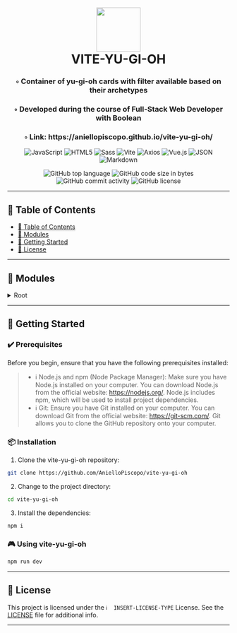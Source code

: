 <div align="center">
<h1 align="center">
<img src="https://img.shields.io/badge/Vue.js-4FC08D.svg?style&logo=vuedotjs&logoColor=white" width="100" />
<br>VITE-YU-GI-OH
</h1>
<h3>◦ Container of yu-gi-oh cards with filter available based on their archetypes</h3>
<h3>◦ Developed during the course of Full-Stack Web Developer with Boolean</h3>
<h3>◦ Link: https://aniellopiscopo.github.io/vite-yu-gi-oh/
</h3>

<p align="center">
<img src="https://img.shields.io/badge/JavaScript-F7DF1E.svg?style&logo=JavaScript&logoColor=black" alt="JavaScript" />
<img src="https://img.shields.io/badge/HTML5-E34F26.svg?style&logo=HTML5&logoColor=white" alt="HTML5" />
<img src="https://img.shields.io/badge/Sass-CC6699.svg?style&logo=Sass&logoColor=white" alt="Sass" />
<img src="https://img.shields.io/badge/Vite-646CFF.svg?style&logo=Vite&logoColor=white" alt="Vite" />

<img src="https://img.shields.io/badge/Axios-5A29E4.svg?style&logo=Axios&logoColor=white" alt="Axios" />
<img src="https://img.shields.io/badge/Vue.js-4FC08D.svg?style&logo=vuedotjs&logoColor=white" alt="Vue.js" />
<img src="https://img.shields.io/badge/JSON-000000.svg?style&logo=JSON&logoColor=white" alt="JSON" />
<img src="https://img.shields.io/badge/Markdown-000000.svg?style&logo=Markdown&logoColor=white" alt="Markdown" />
</p>
<img src="https://img.shields.io/github/languages/top/AnielloPiscopo/vite-yu-gi-oh?style&color=5D6D7E" alt="GitHub top language" />
<img src="https://img.shields.io/github/languages/code-size/AnielloPiscopo/vite-yu-gi-oh?style&color=5D6D7E" alt="GitHub code size in bytes" />
<img src="https://img.shields.io/github/commit-activity/m/AnielloPiscopo/vite-yu-gi-oh?style&color=5D6D7E" alt="GitHub commit activity" />
<img src="https://img.shields.io/github/license/AnielloPiscopo/vite-yu-gi-oh?style&color=5D6D7E" alt="GitHub license" />
</div>

---

## 📒 Table of Contents
- [📒 Table of Contents](#-table-of-contents)
- [🧩 Modules](#modules)
- [🚀 Getting Started](#-getting-started)
- [📄 License](#-license)

---

## 🧩 Modules

<details closed><summary>Root</summary>

| File                                                                                                                                         | Summary                   |
| ---                                                                                                                                          | ---                       |
| [index.html](https://github.com/AnielloPiscopo/vite-yu-gi-oh/blob/main/index.html)                                                           | This is the main HTML entry point for your web application. It's where you define the structure of your HTML document, include CSS and JavaScript files, and specify the root element where the Vue.js application will be mounted.|
| [vite.config.js](https://github.com/AnielloPiscopo/vite-yu-gi-oh/blob/main/vite.config.js)                                                   | This is a configuration file used with Vite, which is a build tool and development server designed for modern web development. |
| [App.vue](https://github.com/AnielloPiscopo/vite-yu-gi-oh/blob/main/src\App.vue)                                                             | This is the base of the work and it serves as the root component of the Vue.js application and contains the overall layout, navigation, and the top-level structure of your app. |
| [main.js](https://github.com/AnielloPiscopo/vite-yu-gi-oh/blob/main/src\main.js)                                                             | This file is the entry point of the application. It's where you create and configure the Vue instance, set up routing (if used), and specify which component to render in the root DOM element |
| [store.js](https://github.com/AnielloPiscopo/vite-yu-gi-oh/blob/main/src\store.js)                                                           | This file contains the global and general variables and functions of the work. |
| [AppHeader.vue](https://github.com/AnielloPiscopo/vite-yu-gi-oh/blob/main/src\components\header\AppHeader.vue)                               | This is the component that represents the header tag of the webpage. |
| [AppMain.vue](https://github.com/AnielloPiscopo/vite-yu-gi-oh/blob/main/src\components\main\AppMain.vue)                                     | This is the component that represents the main tag of the webpage. |
| [CardsArchetypeSelectField.vue](https://github.com/AnielloPiscopo/vite-yu-gi-oh/blob/main/src\components\main\CardsArchetypeSelectField.vue) | This is the component that represents the filter field of the webpage containing the various archetypes of the yu-gi-oh cards. |
| [CardsContainer.vue](https://github.com/AnielloPiscopo/vite-yu-gi-oh/blob/main/src\components\main\CardsContainer.vue)                       | This is the component that represents the container of the yu-gi-oh cards. |
| [SingleCard.vue](https://github.com/AnielloPiscopo/vite-yu-gi-oh/blob/main/src\components\main\SingleCard.vue)                               | This is the component that represents a single yu-gi-oh card. |
| [AppLoader.vue](https://github.com/AnielloPiscopo/vite-yu-gi-oh/blob/main/src\components\other\AppLoader.vue)                                | This is the component that represents the loader of the application. |
| [general.css](https://github.com/AnielloPiscopo/vite-yu-gi-oh/blob/main/src\style\general.css)                                               | This is the file css that contains the general style of the work. |
| [general.css.map](https://github.com/AnielloPiscopo/vite-yu-gi-oh/blob/main/src\style\general.css.map)                                       | This is a source map file generated by SASS. |
| [general.scss](https://github.com/AnielloPiscopo/vite-yu-gi-oh/blob/main/src\style\general.scss)                                             | This is the file scss that contains the general style of the work. |
| [_variables.scss](https://github.com/AnielloPiscopo/vite-yu-gi-oh/blob/main/src\style\partials\_variables.scss)                              | This is the file scss that contains the general stylistic variables of the work. |

</details>

---

## 🚀 Getting Started

### ✔️ Prerequisites

Before you begin, ensure that you have the following prerequisites installed:
> - ℹ️ Node.js and npm (Node Package Manager): Make sure you have Node.js installed on your computer. You can download Node.js from the official website: https://nodejs.org/. Node.js includes npm, which will be used to install project dependencies.
> - ℹ️ Git: Ensure you have Git installed on your computer. You can download Git from the official website: https://git-scm.com/. Git allows you to clone the GitHub repository onto your computer.

### 📦 Installation

1. Clone the vite-yu-gi-oh repository:
```sh
git clone https://github.com/AnielloPiscopo/vite-yu-gi-oh
```

2. Change to the project directory:
```sh
cd vite-yu-gi-oh
```

3. Install the dependencies:
```sh
npm i
```

### 🎮 Using vite-yu-gi-oh

```sh
npm run dev
```

---

## 📄 License

This project is licensed under the `ℹ️  INSERT-LICENSE-TYPE` License. See the [LICENSE](./LICENSE) file for additional info.

---

